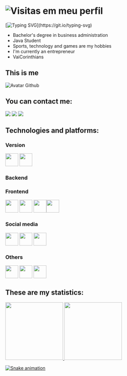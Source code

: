 # ![Visitas em meu perfil](https://komarev.com/ghpvc/?username=bruno-roberto&colorr=ff00ff&label=Welcome+to+my+profile+you+are+visitor+nº:)

[![Typing SVG](https://readme-typing-svg.herokuapp.com?font=Oleo+Script+Swash+Caps&size=30&duration=5500&color=1FA2F7&background=FFFFFF00&vCenter=true&width=500&lines=Welcome+to+my+GitHub!%F0%9F%96%96;I'm+Bruno+Roberto+Pereira+da+Silva%2C+22y!)](https://git.io/typing-svg)

- Bachelor's degree in business administration
- Java Student
- Sports, technology and games are my hobbies
- I'm currently an entrepreneur
- VaiCorinthians

## This is me
![Avatar Github](https://user-images.githubusercontent.com/104040784/169191599-f9d3d472-cfbc-448e-a72d-32b410d70d04.jpeg )


## You can contact me:
<div>

<a href="https://instagram.com/bruninho_roberto_/" target="_blank"><img src="https://img.shields.io/badge/-Instagram-%23E4405F?style=for-the-badge&logo=instagram&logoColor=white" target="_blank"></a>
<a href = "brunorobertopds@gmail.com.br"><img src="https://img.shields.io/badge/Gmail-D14836?style=for-the-badge&logo=gmail&logoColor=white" target="_blank"></a>
<a href="https://www.linkedin.com/in/bruno-roberto-49941a186/" target="_blank"><img src="https://img.shields.io/badge/-LinkedIn-%230077B5?style=for-the-badge&logo=linkedin&logoColor=white" target="_blank"></a>   
</div>



## Technologies and platforms:

### Version

<img src="https://cdn.jsdelivr.net/gh/devicons/devicon/icons/git/git-original.svg" width="40" height="40"/>
<img src="https://cdn.jsdelivr.net/gh/devicons/devicon/icons/github/github-original.svg" width="40" height="40"/>

### Backend


### Frontend
<img src="https://cdn.jsdelivr.net/gh/devicons/devicon/icons/java/java-original.svg" width="40" height="40" />

<img src="https://cdn.jsdelivr.net/gh/devicons/devicon/icons/markdown/markdown-original.svg" width="40" height="40"/>
<img src="https://cdn.jsdelivr.net/gh/devicons/devicon/icons/html5/html5-original.svg" width="40" height="40"/><img src="https://cdn.jsdelivr.net/gh/devicons/devicon/icons/javascript/javascript-original.svg" width="40" height="40"/>

### Social media

<img src="https://cdn.jsdelivr.net/gh/devicons/devicon/icons/facebook/facebook-original.svg" width="40" height="40"  />
<img src="https://cdn.jsdelivr.net/gh/devicons/devicon/icons/twitter/twitter-original.svg" width="40" height="40" />
<img src="https://cdn.jsdelivr.net/gh/devicons/devicon/icons/linkedin/linkedin-plain.svg" width="40" height="40" />


### Others

<img src="https://cdn.jsdelivr.net/gh/devicons/devicon/icons/trello/trello-plain.svg" width="40" height="40" />
<img src="https://cdn.jsdelivr.net/gh/devicons/devicon/icons/canva/canva-original.svg" width="40" height="40" />
<img src="https://cdn.jsdelivr.net/gh/devicons/devicon/icons/google/google-original.svg" width="40" height="40" />


## These are my statistics:

<div>
<a href="https://github.com/bruno-roberto">
<img height="180em" src="https://github-readme-stats.vercel.app/api/top-langs/?username=bruno-roberto&layout=compact&langs_count=7&theme=dracula"/>
<img height="180em" src="https://github-readme-stats.vercel.app/api?username=bruno-roberto&show_icons=true&theme=dracula&include_all_commits=true&count_private=true"/>

![Snake animation](https://github.com/bruno-roberto/bruno-roberto/blob/output/github-contribution-grid-snake.svg)
